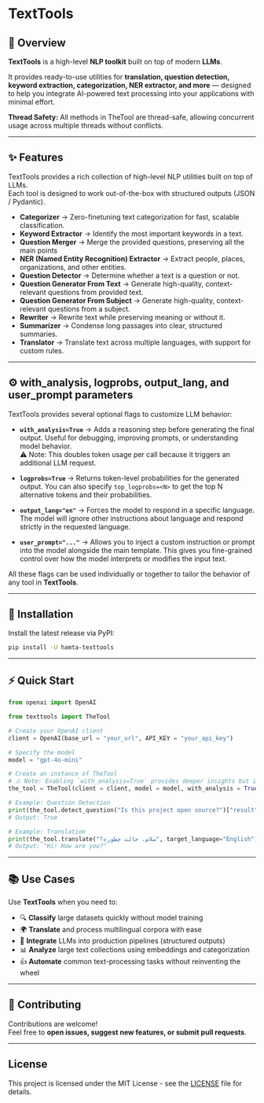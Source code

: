 # TextTools

## 📌 Overview

**TextTools** is a high-level **NLP toolkit** built on top of modern **LLMs**.  

It provides ready-to-use utilities for **translation, question detection, keyword extraction, categorization, NER extractor, and more** — designed to help you integrate AI-powered text processing into your applications with minimal effort.

**Thread Safety:** All methods in TheTool are thread-safe, allowing concurrent usage across multiple threads without conflicts.

---

## ✨ Features

TextTools provides a rich collection of high-level NLP utilities built on top of LLMs.  
Each tool is designed to work out-of-the-box with structured outputs (JSON / Pydantic).

- **Categorizer** → Zero-finetuning text categorization for fast, scalable classification.  
- **Keyword Extractor** → Identify the most important keywords in a text.  
- **Question Merger** → Merge the provided questions, preserving all the main points 
- **NER (Named Entity Recognition) Extractor** → Extract people, places, organizations, and other entities.  
- **Question Detector** → Determine whether a text is a question or not.  
- **Question Generator From Text** → Generate high-quality, context-relevant questions from provided text.
- **Question Generator From Subject** → Generate high-quality, context-relevant questions from a subject.
- **Rewriter** → Rewrite text while preserving meaning or without it.
- **Summarizer** → Condense long passages into clear, structured summaries. 
- **Translator** → Translate text across multiple languages, with support for custom rules.

---

## ⚙️ with_analysis, logprobs, output_lang, and user_prompt parameters

TextTools provides several optional flags to customize LLM behavior:

- **`with_analysis=True`** → Adds a reasoning step before generating the final output. Useful for debugging, improving prompts, or understanding model behavior.  
  ⚠️ Note: This doubles token usage per call because it triggers an additional LLM request.

- **`logprobs=True`** → Returns token-level probabilities for the generated output. You can also specify `top_logprobs=<N>` to get the top N alternative tokens and their probabilities.  

- **`output_lang="en"`** → Forces the model to respond in a specific language. The model will ignore other instructions about language and respond strictly in the requested language.

- **`user_prompt="..."`** → Allows you to inject a custom instruction or prompt into the model alongside the main template. This gives you fine-grained control over how the model interprets or modifies the input text.

All these flags can be used individually or together to tailor the behavior of any tool in **TextTools**.

---

## 🚀 Installation

Install the latest release via PyPI:

```bash
pip install -U hamta-texttools
```

---

## ⚡ Quick Start

```python
from openai import OpenAI

from texttools import TheTool

# Create your OpenAI client
client = OpenAI(base_url = "your_url", API_KEY = "your_api_key")

# Specify the model
model = "gpt-4o-mini"

# Create an instance of TheTool
# ⚠️ Note: Enabling `with_analysis=True` provides deeper insights but incurs additional LLM calls and token usage.
the_tool = TheTool(client = client, model = model, with_analysis = True)

# Example: Question Detection
print(the_tool.detect_question("Is this project open source?")["result"])
# Output: True

# Example: Translation
print(the_tool.translate("سلام، حالت چطوره؟", target_language="English")["result"])
# Output: "Hi! How are you?"
```

---

## 📚 Use Cases

Use **TextTools** when you need to:

- 🔍 **Classify** large datasets quickly without model training  
- 🌍 **Translate** and process multilingual corpora with ease  
- 🧩 **Integrate** LLMs into production pipelines (structured outputs)  
- 📊 **Analyze** large text collections using embeddings and categorization  
- 👍 **Automate** common text-processing tasks without reinventing the wheel  

---

## 🤝 Contributing

Contributions are welcome!  
Feel free to **open issues, suggest new features, or submit pull requests**.  

---

## License

This project is licensed under the MIT License - see the [LICENSE](LICENSE) file for details.
